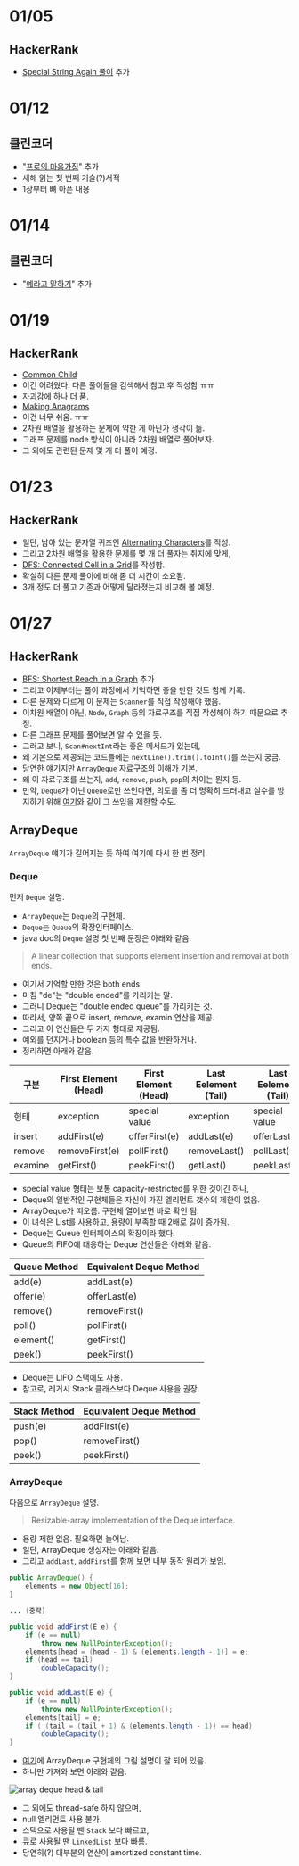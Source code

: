 # 01/05

## HackerRank

- [Special String Again 풀이](https://github.com/codehumane/algorithm/commit/354e68df7db0c64e8ca9387e316dbd1faff4cb3d) 추가

# 01/12

## 클린코더

- "[프로의 마음가짐](https://github.com/codehumane/what-i-learned/blob/master/book/clean-coder/README.md#%ED%94%84%EB%A1%9C%EC%9D%98-%EB%A7%88%EC%9D%8C%EA%B0%80%EC%A7%90)" 추가
- 새해 읽는 첫 번째 기술(?)서적
- 1장부터 뼈 아픈 내용

# 01/14

## 클린코더

- "[예라고 말하기](https://github.com/codehumane/what-i-learned/blob/master/book/clean-coder/README.md#%EC%98%88%EB%9D%BC%EA%B3%A0-%EB%A7%90%ED%95%98%EA%B8%B0)" 추가

# 01/19

## HackerRank

- [Common Child](https://github.com/codehumane/algorithm/commit/56281cf6e04cc92472471bc6735dc3f853eaf964)
- 이건 어려웠다. 다른 풀이들을 검색해서 참고 후 작성함 ㅠㅠ
- 자괴감에 하나 더 품.
- [Making Anagrams](https://github.com/codehumane/algorithm/commit/ab8831c785521fe7e4d41edb4f6324dc6b6f860f)
- 이건 너무 쉬움. ㅠㅠ
- 2차원 배열을 활용하는 문제에 약한 게 아닌가 생각이 듦.
- 그래프 문제를 node 방식이 아니라 2차원 배열로 풀어보자.
- 그 외에도 관련된 문제 몇 개 더 풀이 예정.

# 01/23

## HackerRank

- 일단, 남아 있는 문자열 퀴즈인 [Alternating Characters](https://github.com/codehumane/algorithm/commit/a4ddd9a4dea695bfea529fcc18322bdb7d093f0c)를 작성.
- 그리고 2차원 배열을 활용한 문제를 몇 개 더 풀자는 취지에 맞게,
- [DFS: Connected Cell in a Grid](https://github.com/codehumane/algorithm/commit/b568b555767277ecdf9a09a5ad211e37018b99b2)를 작성함.
- 확실히 다른 문제 풀이에 비해 좀 더 시간이 소요됨.
- 3개 정도 더 풀고 기존과 어떻게 달라졌는지 비교해 볼 예정.

# 01/27

## HackerRank

- [BFS: Shortest Reach in a Graph](https://github.com/codehumane/algorithm/commit/51654fe1a51daf7a90d629a954a41fbca497e11f) 추가
- 그리고 이제부터는 풀이 과정에서 기억하면 좋을 만한 것도 함께 기록.
- 다른 문제와 다르게 이 문제는 `Scanner`를 직접 작성해야 했음.
- 이차원 배열이 아닌, `Node`, `Graph` 등의 자료구조를 직접 작성해야 하기 때문으로 추정.
- 다른 그래프 문제를 풀어보면 알 수 있을 듯.
- 그러고 보니, `Scan#nextInt`라는 좋은 메서드가 있는데,
- 왜 기본으로 제공되는 코드들에는 `nextLine().trim().toInt()`를 쓰는지 궁금.
- 당연한 얘기지만 `ArrayDeque` 자료구조의 이해가 기본.
- 왜 이 자료구조를 쓰는지, `add`, `remove`, `push`, `pop`의 차이는 뭔지 등.
- 만약, `Deque`가 아닌 `Queue`로만 쓰인다면, 의도를 좀 더 명확히 드러내고 실수를 방지하기 위해 [여기](https://github.com/codehumane/algorithm/commit/a3b1299f790075e142a68f86bae2da380155c6ce)와 같이 그 쓰임을 제한할 수도.

## ArrayDeque

`ArrayDeque` 얘기가 길어지는 듯 하여 여기에 다시 한 번 정리.

### Deque

먼저 `Deque` 설명.

- `ArrayDeque`는 `Deque`의 구현체.
- `Deque`는 `Queue`의 확장인터페이스.
- java doc의 `Deque` 설명 첫 번째 문장은 아래와 같음.

> A linear collection that supports element insertion and removal at both ends.

- 여기서 기억할 만한 것은 both ends.
- 마침 "de"는 "double ended"를 가리키는 말.
- 그러니 Deque는 "double ended queue"를 가리키는 것.
- 따라서, 양쪽 끝으로 insert, remove, examin 연산을 제공.
- 그리고 이 연산들은 두 가지 형태로 제공됨.
- 예외를 던지거나 boolean 등의 특수 값을 반환하거나.
- 정리하면 아래와 같음.

| 구분 | First Element (Head) | First Element (Head) | Last Eelement (Tail) | Last Eelement (Tail)
| - | - | - | - | -
| 형태 | exception | special value | exception | special value
| insert | addFirst(e) | offerFirst(e) | addLast(e) | offerLast(e)
| remove | removeFirst(e) | pollFirst() | removeLast() | pollLast()
| examine | getFirst() | peekFirst() | getLast() | peekLast()

- special value 형태는 보통 capacity-restricted를 위한 것이긴 하나,
- Deque의 일반적인 구현체들은 자신이 가진 엘리먼트 갯수의 제한이 없음.
- ArrayDeque가 떠오름. 구현체 열어보면 바로 확인 됨.
- 이 녀석은 List를 사용하고, 용량이 부족할 때 2배로 길이 증가됨.
- Deque는 Queue 인터페이스의 확장이라 했다.
- Queue의 FIFO에 대응하는 Deque 연산들은 아래와 같음.

| Queue Method | Equivalent Deque Method
| - | -
| add(e) | addLast(e)
| offer(e) | offerLast(e)
| remove() | removeFirst()
| poll() | pollFirst()
| element() | getFirst()
| peek() | peekFirst()

- Deque는 LIFO 스택에도 사용.
- 참고로, 레거시 Stack 클래스보다 Deque 사용을 권장.

| Stack Method | Equivalent Deque Method
| - | -
| push(e) | addFirst(e)
| pop() | removeFirst()
| peek() | peekFirst()

### ArrayDeque

다음으로 `ArrayDeque` 설명.

> Resizable-array implementation of the Deque interface.

- 용량 제한 없음. 필요하면 늘어남.
- 일단, ArrayDeque 생성자는 아래와 같음.
- 그리고 `addLast`, `addFirst`를 함께 보면 내부 동작 원리가 보임.

```java
public ArrayDeque() {
    elements = new Object[16];
}

... (중략)

public void addFirst(E e) {
    if (e == null)
        throw new NullPointerException();
    elements[head = (head - 1) & (elements.length - 1)] = e;
    if (head == tail)
        doubleCapacity();
}

public void addLast(E e) {
    if (e == null)
        throw new NullPointerException();
    elements[tail] = e;
    if ( (tail = (tail + 1) & (elements.length - 1)) == head)
        doubleCapacity();
}
```

- [여기](https://www.baeldung.com/java-array-deque)에 ArrayDeque 구현체의 그림 설명이 잘 되어 있음.
- 하나만 가져와 보면 아래와 같음.

![array deque head & tail](https://www.baeldung.com/wp-content/uploads/2017/11/ArrayDeque.jpg)

- 그 외에도 thread-safe 하지 않으며,
- null 엘리먼트 사용 불가.
- 스택으로 사용될 땐 `Stack` 보다 빠르고,
- 큐로 사용될 땐 `LinkedList` 보다 빠름.
- 당연히(?) 대부분의 연산이 amortized constant time.
